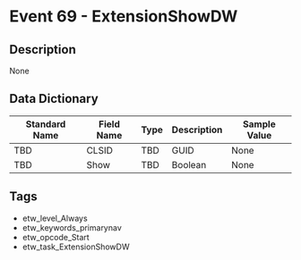 # Event 69 - ExtensionShowDW

## Description
None

## Data Dictionary
|Standard Name|Field Name|Type|Description|Sample Value|
|---|---|---|---|---|
|TBD|CLSID|TBD|GUID|None|None|
|TBD|Show|TBD|Boolean|None|None|

## Tags
* etw_level_Always
* etw_keywords_primarynav
* etw_opcode_Start
* etw_task_ExtensionShowDW